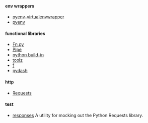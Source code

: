 #### env wrappers
+ [pyenv-virtualenvwrapper][8]
+ [pyenv][9]

#### functional libraries
+ [Fn.py][1]
+ [Pipe][2]
+ [python build-in][3]
+ [toolz][4]
+ [f][5]
+ [pydash][6]

#### http
+ [Requests][7]

#### test
+ [responses][10] A utility for mocking out the Python Requests library.

[1]: https://github.com/kachayev/fn.py
[2]: https://github.com/JulienPalard/Pipe
[3]: https://docs.python.org/3/library/functional.html
[4]: https://github.com/pytoolz/toolz
[5]: https://github.com/igrishaev/f
[6]: https://github.com/dgilland/pydash
[7]: http://docs.python-requests.org/en/master/
[8]: https://github.com/yyuu/pyenv-virtualenvwrapper
[9]: https://github.com/yyuu/pyenv
[10]: https://github.com/getsentry/responses
